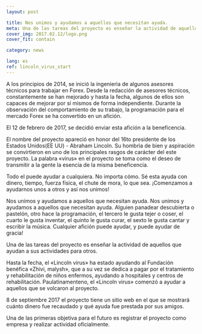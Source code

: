 ```yaml
---
layout: post

title: Nos unimos y ayudamos a aquellos que necesitan ayuda.
meta: Una de las tareas del proyecto es enseñar la actividad de aquellos que ayudan a sus actividades para otros.
cover_img: 2017.02.12/logo.png
cover_fit: contain

category: news

lang: es
ref: lincoln_virus_start
---
```


A los principios de 2014, se inició la ingenierìa de algunos asesores técnicos para trabajar en Forex.
Desde la redacción de asesores técnicos, constantemente  se han mejorado y hasta la fecha, algunos de ellos son capaces de mejorar por sí mismos de forma independiente.
Durante la observación del comportamiento de su trabajo, la programación para el mercado
Forex se ha convertido en un afición.

El 12 de febrero de 2017, se decidió enviar esta afición a la beneficencia.

El nombre del proyecto apareció en honor del 16to presidente de los Estados Unidos(EE UU) - Abraham Lincoln.
Su hombrìa de bien y aspiración se convirtieron en uno de los principales rasgos de carácter del este proyecto.
La palabra «virus» en el proyecto se toma como el deseo de transmitir a la gente la esencia de la misma beneficencia.

Todo el puede ayudar a cualquiera.
No importa cómo.
Sé esta ayuda con dinero, tiempo, fuerza física, el chute de mora, lo que sea.
¡Comenzamos a ayudarnos unos a otros y así nos unimos!

Nos unimos y ayudamos a aquellos que necesitan ayuda.
Nos unimos y ayudamos a aquellos que necesitan ayuda.
Alguien panadear descubierta o pastelón, otro hace la programación, el tercero le gusta tejer o coser, el cuarto le gusta inventar, el quinto le gusta curar, el sexto le gusta cantar y escribir la música.
Cualquier afición puede ayudar, y puede ayudar de gracia!

Una de las tareas del proyecto es enseñar la actividad de aquellos que ayudan a sus actividades para otros.

Hasta la fecha, el «Lincoln virus» ha estado ayudando al Fundación benéfica «Zhivi, malysh», que a su vez se dedica a pagar por el tratamiento y rehabilitación de niños enfermos, ayudando a hospitales y centros de rehabilitación.
Paulatinamenteno, el «Lincoln virus» comenzó a ayudar a aquellos que se volcaron al proyecto.

8 de septiembre 2017 el proyecto tiene un sitio web en el que se mostrará cuánto dinero fue recaudado y qué ayuda fue prestada por sus amigos.

Una de las primeras objetiva para el futuro es registrar el proyecto como empresa y realizar actividad oficialmente.

